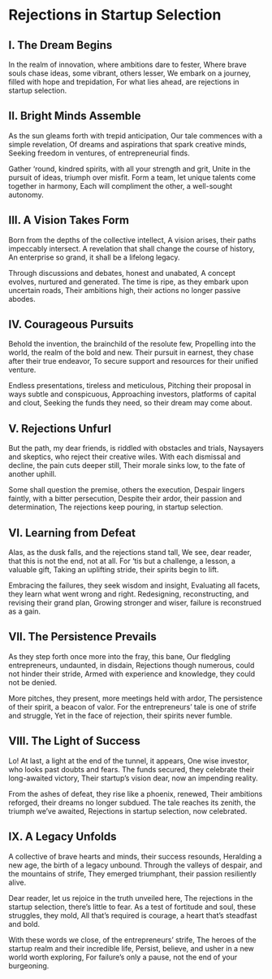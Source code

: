 # Rejections in Startup Selection

## I. The Dream Begins

In the realm of innovation, where ambitions dare to fester,
Where brave souls chase ideas, some vibrant, others lesser,
We embark on a journey, filled with hope and trepidation,
For what lies ahead, are rejections in startup selection.

## II. Bright Minds Assemble

As the sun gleams forth with trepid anticipation,
Our tale commences with a simple revelation,
Of dreams and aspirations that spark creative minds,
Seeking freedom in ventures, of entrepreneurial finds.

Gather ‘round, kindred spirits, with all your strength and grit,
Unite in the pursuit of ideas, triumph over misfit.
Form a team, let unique talents come together in harmony,
Each will compliment the other, a well-sought autonomy.

## III. A Vision Takes Form

Born from the depths of the collective intellect,
A vision arises, their paths impeccably intersect.
A revelation that shall change the course of history,
An enterprise so grand, it shall be a lifelong legacy.

Through discussions and debates, honest and unabated,
A concept evolves, nurtured and generated.
The time is ripe, as they embark upon uncertain roads,
Their ambitions high, their actions no longer passive abodes.

## IV. Courageous Pursuits

Behold the invention, the brainchild of the resolute few,
Propelling into the world, the realm of the bold and new.
Their pursuit in earnest, they chase after their true endeavor,
To secure support and resources for their unified venture.

Endless presentations, tireless and meticulous,
Pitching their proposal in ways subtle and conspicuous,
Approaching investors, platforms of capital and clout,
Seeking the funds they need, so their dream may come about.

## V. Rejections Unfurl

But the path, my dear friends, is riddled with obstacles and trials,
Naysayers and skeptics, who reject their creative wiles.
With each dismissal and decline, the pain cuts deeper still,
Their morale sinks low, to the fate of another uphill.

Some shall question the premise, others the execution,
Despair lingers faintly, with a bitter persecution,
Despite their ardor, their passion and determination,
The rejections keep pouring, in startup selection.

## VI. Learning from Defeat

Alas, as the dusk falls, and the rejections stand tall,
We see, dear reader, that this is not the end, not at all.
For ‘tis but a challenge, a lesson, a valuable gift,
Taking an uplifting stride, their spirits begin to lift.

Embracing the failures, they seek wisdom and insight,
Evaluating all facets, they learn what went wrong and right.
Redesigning, reconstructing, and revising their grand plan,
Growing stronger and wiser, failure is reconstrued as a gain.

## VII. The Persistence Prevails

As they step forth once more into the fray, this bane,
Our fledgling entrepreneurs, undaunted, in disdain,
Rejections though numerous, could not hinder their stride,
Armed with experience and knowledge, they could not be denied.

More pitches, they present, more meetings held with ardor,
The persistence of their spirit, a beacon of valor.
For the entrepreneurs’ tale is one of strife and struggle,
Yet in the face of rejection, their spirits never fumble.

## VIII. The Light of Success

Lo! At last, a light at the end of the tunnel, it appears,
One wise investor, who looks past doubts and fears.
The funds secured, they celebrate their long-awaited victory,
Their startup’s vision dear, now an impending reality.

From the ashes of defeat, they rise like a phoenix, renewed,
Their ambitions reforged, their dreams no longer subdued.
The tale reaches its zenith, the triumph we’ve awaited,
Rejections in startup selection, now celebrated.

## IX. A Legacy Unfolds

A collective of brave hearts and minds, their success resounds,
Heralding a new age, the birth of a legacy unbound.
Through the valleys of despair, and the mountains of strife,
They emerged triumphant, their passion resiliently alive.

Dear reader, let us rejoice in the truth unveiled here,
The rejections in the startup selection, there’s little to fear.
As a test of fortitude and soul, these struggles, they mold,
All that’s required is courage, a heart that’s steadfast and bold.

With these words we close, of the entrepreneurs’ strife,
The heroes of the startup realm and their incredible life,
Persist, believe, and usher in a new world worth exploring,
For failure’s only a pause, not the end of your burgeoning.